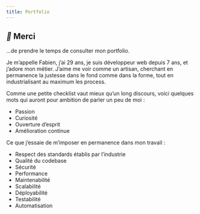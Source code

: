 ```yaml
---
title: Portfolio
---
```


## <i class="material-icons">&#xE813;</i> Merci

…de prendre le temps de consulter mon portfolio.

Je m’appelle Fabien, j’ai 29 ans, je suis développeur web depuis 7 ans, et
j’adore mon métier. J’aime me voir comme un artisan, cherchant en permanence la
justesse dans le fond comme dans la forme, tout en industrialisant au maximum
les process.

Comme une petite checklist vaut mieux qu’un long discours, voici quelques mots
qui auront pour ambition de parler un peu de moi&nbsp;:

* Passion
* Curiosité
* Ouverture d’esprit
* Amélioration continue

Ce que j’essaie de m’imposer en permanence dans mon travail&nbsp;:

* Respect des standards établis par l’industrie
* Qualité du codebase
* Sécurité
* Performance
* Maintenabilité
* Scalabilité
* Déployabilité
* Testabilité
* Automatisation
